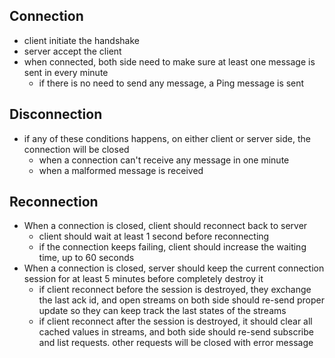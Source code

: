 
## Connection
* client initiate the handshake
* server accept the client
* when connected, both side need to make sure at least one message is sent in every minute
  * if there is no need to send any message, a Ping message is sent


## Disconnection
* if any of these conditions happens, on either client or server side, the connection will be closed
  * when a connection can't receive any message in one minute
  * when a malformed message is received

## Reconnection
* When a connection is closed, client should reconnect back to server
  * client should wait at least 1 second before reconnecting
  * if the connection keeps failing, client should increase the waiting time, up to 60 seconds
* When a connection is closed, server should keep the current connection session for at least 5 minutes before completely destroy it
  * if client reconnect before the session is destroyed, they exchange the last ack id, and open streams on both side should re-send proper update so they can keep track the last states of the streams
  * if client reconnect after the session is destroyed, it should clear all cached values in streams, and both side should re-send subscribe and list requests. other requests will be closed with error message
